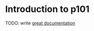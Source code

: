 # Introduction to p101

TODO: write [great documentation](http://jacobian.org/writing/great-documentation/what-to-write/)
